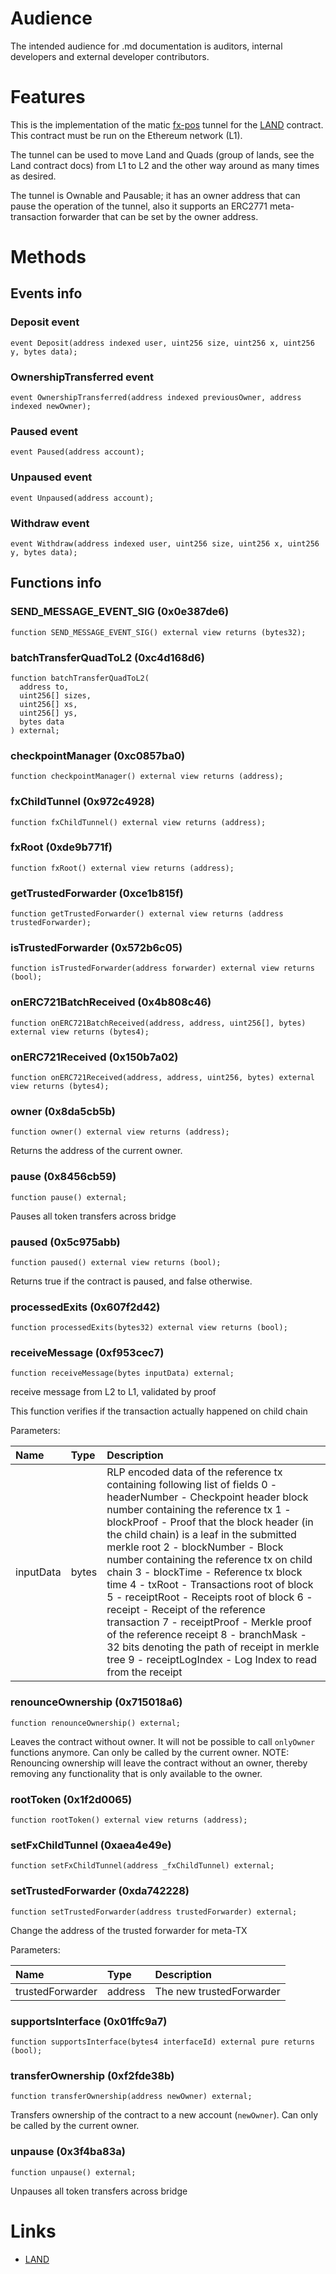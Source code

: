 # Audience

The intended audience for .md documentation is auditors, internal developers and external developer contributors.

# Features

This is the implementation of the
matic [fx-pos](https://wiki.polygon.technology/docs/develop/l1-l2-communication/fx-portal/) tunnel for
the [LAND](../../../../solc_0.5/Land.md) contract. This contract must be run on the Ethereum network (L1).

The tunnel can be used to move Land and Quads (group of lands, see the Land contract docs) from L1 to L2 and the other
way around as many times as desired.

The tunnel is Ownable and Pausable; it has an owner address that can pause the operation of the tunnel, also it supports
an ERC2771 meta-transaction forwarder that can be set by the owner address.

# Methods

## Events info

### Deposit event

```solidity
event Deposit(address indexed user, uint256 size, uint256 x, uint256 y, bytes data);
```

### OwnershipTransferred event

```solidity
event OwnershipTransferred(address indexed previousOwner, address indexed newOwner);
```

### Paused event

```solidity
event Paused(address account);
```

### Unpaused event

```solidity
event Unpaused(address account);
```

### Withdraw event

```solidity
event Withdraw(address indexed user, uint256 size, uint256 x, uint256 y, bytes data);
```

## Functions info

### SEND_MESSAGE_EVENT_SIG (0x0e387de6)

```solidity
function SEND_MESSAGE_EVENT_SIG() external view returns (bytes32);
```

### batchTransferQuadToL2 (0xc4d168d6)

```solidity
function batchTransferQuadToL2(
  address to,
  uint256[] sizes,
  uint256[] xs,
  uint256[] ys,
  bytes data
) external;
```

### checkpointManager (0xc0857ba0)

```solidity
function checkpointManager() external view returns (address);
```

### fxChildTunnel (0x972c4928)

```solidity
function fxChildTunnel() external view returns (address);
```

### fxRoot (0xde9b771f)

```solidity
function fxRoot() external view returns (address);
```

### getTrustedForwarder (0xce1b815f)

```solidity
function getTrustedForwarder() external view returns (address trustedForwarder);
```

### isTrustedForwarder (0x572b6c05)

```solidity
function isTrustedForwarder(address forwarder) external view returns (bool);
```

### onERC721BatchReceived (0x4b808c46)

```solidity
function onERC721BatchReceived(address, address, uint256[], bytes) external view returns (bytes4);
```

### onERC721Received (0x150b7a02)

```solidity
function onERC721Received(address, address, uint256, bytes) external view returns (bytes4);
```

### owner (0x8da5cb5b)

```solidity
function owner() external view returns (address);
```

Returns the address of the current owner.

### pause (0x8456cb59)

```solidity
function pause() external;
```

Pauses all token transfers across bridge

### paused (0x5c975abb)

```solidity
function paused() external view returns (bool);
```

Returns true if the contract is paused, and false otherwise.

### processedExits (0x607f2d42)

```solidity
function processedExits(bytes32) external view returns (bool);
```

### receiveMessage (0xf953cec7)

```solidity
function receiveMessage(bytes inputData) external;
```

receive message from L2 to L1, validated by proof

This function verifies if the transaction actually happened on child chain

Parameters:

| Name      | Type  | Description                                                                                                                                                                                                                                                                                                                                                                                                                                                                                                                                                                                                                                                                                                            |
| :-------- | :---- | :--------------------------------------------------------------------------------------------------------------------------------------------------------------------------------------------------------------------------------------------------------------------------------------------------------------------------------------------------------------------------------------------------------------------------------------------------------------------------------------------------------------------------------------------------------------------------------------------------------------------------------------------------------------------------------------------------------------------- |
| inputData | bytes | RLP encoded data of the reference tx containing following list of fields  0 - headerNumber - Checkpoint header block number containing the reference tx  1 - blockProof - Proof that the block header (in the child chain) is a leaf in the submitted merkle root  2 - blockNumber - Block number containing the reference tx on child chain  3 - blockTime - Reference tx block time  4 - txRoot - Transactions root of block  5 - receiptRoot - Receipts root of block  6 - receipt - Receipt of the reference transaction  7 - receiptProof - Merkle proof of the reference receipt  8 - branchMask - 32 bits denoting the path of receipt in merkle tree  9 - receiptLogIndex - Log Index to read from the receipt |

### renounceOwnership (0x715018a6)

```solidity
function renounceOwnership() external;
```

Leaves the contract without owner. It will not be possible to call `onlyOwner` functions anymore. Can only be called by
the current owner. NOTE: Renouncing ownership will leave the contract without an owner, thereby removing any
functionality that is only available to the owner.

### rootToken (0x1f2d0065)

```solidity
function rootToken() external view returns (address);
```

### setFxChildTunnel (0xaea4e49e)

```solidity
function setFxChildTunnel(address _fxChildTunnel) external;
```

### setTrustedForwarder (0xda742228)

```solidity
function setTrustedForwarder(address trustedForwarder) external;
```

Change the address of the trusted forwarder for meta-TX

Parameters:

| Name             | Type    | Description              |
| :--------------- | :------ | :----------------------- |
| trustedForwarder | address | The new trustedForwarder |

### supportsInterface (0x01ffc9a7)

```solidity
function supportsInterface(bytes4 interfaceId) external pure returns (bool);
```

### transferOwnership (0xf2fde38b)

```solidity
function transferOwnership(address newOwner) external;
```

Transfers ownership of the contract to a new account (`newOwner`). Can only be called by the current owner.

### unpause (0x3f4ba83a)

```solidity
function unpause() external;
```

Unpauses all token transfers across bridge

# Links

- [LAND](https://sandboxgame.gitbook.io/the-sandbox/land/what-is-land)
